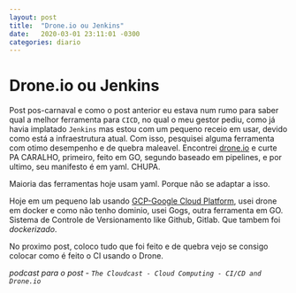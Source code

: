```yaml
---
layout: post
title:  "Drone.io ou Jenkins"
date:   2020-03-01 23:11:01 -0300
categories: diario
---
```


# Drone.io ou Jenkins

Post pos-carnaval e como o post anterior eu estava num rumo para saber qual a melhor ferramenta para `CICD`, no qual o meu gestor pediu, como já havia implatado `Jenkins` mas estou com um pequeno receio em usar, devido como está a infraestrutura atual. Com isso, pesquisei alguma ferramenta com otimo desempenho e de quebra maleavel. Encontrei [drone.io](https://drone.io) e curte PA CARALHO, primeiro, feito em GO, segundo baseado em pipelines, e por ultimo, seu manifesto é em yaml. CHUPA.

Maioria das ferramentas hoje usam yaml. Porque não se adaptar a isso.

Hoje em um pequeno lab usando [GCP-Google Cloud Platform](https://cloud.google.com), usei drone em docker e como não tenho dominio, usei Gogs, outra ferramenta em GO. Sistema de Controle de Versionamento like Github, Gitlab. Que tambem foi *dockerizado*.

No proximo post, coloco tudo que foi feito e de quebra vejo se consigo colocar como é feito o CI usando o Drone.

*podcast para o post - `The Cloudcast - Cloud Computing - CI/CD and Drone.io`*